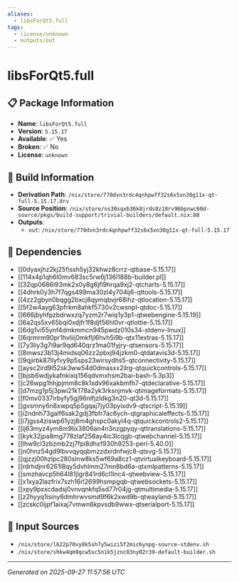 ```yaml
---
aliases:
  - libsForQt5.full
tags:
  - license/unknown
  - outputs/out
---
```


# libsForQt5.full

## 📋 Package Information

- **Name**: `libsForQt5.full`
- **Version**: `5.15.17`
- **Available**: ✅ Yes
- **Broken**: ✅ No
- **License**: `unknown`

## 🔧 Build Information

- **Derivation Path**: `/nix/store/770dvn3rdc4qnhpwff32s6x5xn30g11x-qt-full-5.15.17.drv`
- **Source Position**: `/nix/store/ns30sqxb36k8jrds8z18rv96bpnwc60d-source/pkgs/build-support/trivial-builders/default.nix:80`
- **Outputs**:
  - `out`:  `/nix/store/770dvn3rdc4qnhpwff32s6x5xn30g11x-qt-full-5.15.17`

## 🔗 Dependencies

- [[0dyaxjhz2kj25fissh5yj32khwz8crrz-qtbase-5.15.17]]
- [[114x4p1qh6l0mv683sc5rw6j136l188b-builder.pl]]
- [[32qp0686i93mk2x0y8g6jfl9hrqa9xj2-qtcharts-5.15.17]]
- [[4dhrk0y3h7f7qgs499ma30zl4y704ij6-qttools-5.15.17]]
- [[4zz2gbyn0bqgg2bxcj8qymqbvjr68ihz-qtlocation-5.15.17]]
- [[5f2w4ayg63pfrkm8ahkf5730v2cwsnpl-qtdoc-5.15.17]]
- [[666jbyhfpzbdrwxzq7yzm2r7wiq1y3p1-qtwebengine-5.15.19]]
- [[6a2qs5xv65bqi0xdjfr1f8djf56hl0vr-qtlottie-5.15.17]]
- [[6dg1vi55ynf4dmkmmcn945pwdz010s34-stdenv-linux]]
- [[6qrmrm90pr1hvliij0mkfljl6hvh5i9b-qtx11extras-5.15.17]]
- [[7y3liy3g7i9ar9qd640qrz1ma01fyjry-qtsensors-5.15.17]]
- [[8mwsz3b13j4midsq06zz2pbxj94jzkm0-qtdatavis3d-5.15.17]]
- [[9qjirbk87llyfvy9p5sps23wirsydhs5-qtconnectivity-5.15.17]]
- [[aysc2ird9l52sk3ww54d0dmasxx2ilrg-qtquickcontrols-5.15.17]]
- [[bjsb6wdjykafnkixq156qdvmxhsm2bai-bash-5.3p3]]
- [[c26wpg1hhjpjmm8c8k1xdv96xakbmfh7-qtdeclarative-5.15.17]]
- [[d7mzg1p5j3pwi21k178a2yk3rksnjmvk-qtimageformats-5.15.17]]
- [[f0mv0337irbyfy5gj96nlfjzldkg3n20-qt3d-5.15.17]]
- [[gvsmny6n8xwpq5p5gqaj7jy03pyixdv9-qtscript-5.15.19]]
- [[i2ndnh73galf6sak2gdj3fbfr7ac6ych-qtgraphicaleffects-5.15.17]]
- [[i7jgss4ziswp61yzj8m4ghspc0akyl4q-qtquickcontrols2-5.15.17]]
- [[ij63myz4ym8m9lix3806an4n3nzgpyqy-qttranslations-5.15.17]]
- [[kyk32jpa8mg778zlaf258ay4ic3lcqgb-qtwebchannel-5.15.17]]
- [[lhw9cl3zbzmb2zj7fpi8dhxf930h9253-perl-5.40.0]]
- [[n0hnz54gd9lbvvqyqqbmzzdxrdnfwjc8-qtsvg-5.15.17]]
- [[qjzzj00hzlpc280slnw8ks5wf69a8cz1-qtvirtualkeyboard-5.15.17]]
- [[rdrhdjnr6261l8qy5dvhlmm27mn8bd6a-qtxmlpatterns-5.15.17]]
- [[smzhavcp5h64l81jlgr841rd6cl1lnc4-qtwebview-5.15.17]]
- [[x1xya2lazfrix7szh16rl2699hsmpgqb-qtwebsockets-5.15.17]]
- [[xpy9pxxcdadsj0vnvqnkfq5sd77r04jg-qtmultimedia-5.15.17]]
- [[z2hyyq1isiny6dmhrwvsmd9f6k2xwd9b-qtwayland-5.15.17]]
- [[zcskc0ijpf1aixaj7vmwn6kpvsdb9wwx-qtserialport-5.15.17]]

## 📁 Input Sources

- `/nix/store/l622p70vy8k5sh7y5wizi5f2mic6ynpg-source-stdenv.sh`
- `/nix/store/shkw4qm9qcw5sc5n1k5jznc83ny02r39-default-builder.sh`

---
*Generated on 2025-09-27 11:57:56 UTC*
